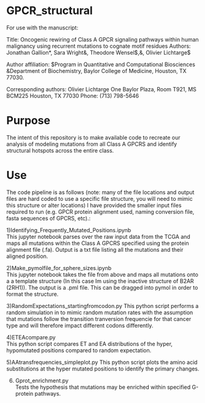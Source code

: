 # GPCR_structural

For use with the manuscript:

Title:
Oncogenic rewiring of Class A GPCR signaling pathways within human malignancy using recurrent mutations to cognate motif residues
Authors:
Jonathan Gallion*, Sara Wright&, Theodore Wensel$,&, Olivier Lichtarge$
 
Author affiliation:
$Program in Quantitative and Computational Biosciences
&Department of Biochemistry, Baylor College of Medicine, Houston, TX 77030. 

Corresponding authors:
Olivier Lichtarge
One Baylor Plaza, Room T921, MS BCM225
Houston, TX 77030
Phone: (713) 798-5646




# Purpose
The intent of this repository is to make available code to recreate our analysis of modeling mutations from all Class A GPCRS and identify structural hotspots across the entire class.

# Use
The code pipeline is as follows (note: many of the file locations and output files are hard coded to use a specific file structure, you will need to mimic this structure or alter locations) I have provided the smaller input files required to run (e.g. GPCR protein alignment used, naming conversion file, fasta sequences of GPCRS, etc).:

1)Identifying_Frequently_Mutated_Positions.ipynb     
This jupyter notebook parses over the raw input data from the TCGA and maps all mutations within the Class A GPCRS specified using the protein alignment file (.fa). Output is a txt file listing all the mutations and their aligned position.

2)Make_pymolfile_for_sphere_sizes.ipynb    
This jupyter notebook takes the file from above and maps all mutations onto a a template structure (In this case Im using the inactive structure of B2AR (2RH1)). The output is a .pml file. This can be dragged into pymol in order to format the structure.

3)RandomExpectations_startingfromcodon.py 
This python script performs a random simulation in to mimic random mutation rates with the assumption that mutations follow the transition tranversion frequencie for that cancer type and will therefore impact different codons differently.

4)ETEAcompare.py   
This python script compares ET and EA distributions of the hyper, hypomutated positions compared to random expectation.

5)AAtransfrequencies_simpleplot.py   This python script plots the amino acid substitutions at the hyper mutated positions to identify the primary changes.

6) Gprot_enrichment.py   
Tests the hypothesis that mutations may be enriched within specified G-protein pathways.



